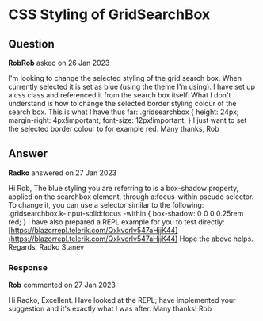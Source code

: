 # CSS Styling of GridSearchBox

## Question

**RobRob** asked on 26 Jan 2023

I'm looking to change the selected styling of the grid search box. When currently selected it is set as blue (using the theme I'm using). I have set up a css class and referenced it from the search box itself. What I don't understand is how to change the selected border styling colour of the search box. This is what I have thus far: .gridsearchbox { height: 24px; margin-right: 4px!important; font-size: 12px!important;
} I just want to set the selected border colour to for example red. Many thanks, Rob

## Answer

**Radko** answered on 27 Jan 2023

Hi Rob, The blue styling you are referring to is a box-shadow property, applied on the searchbox element, through a:focus-within pseudo selector. To change it, you can use a selector similar to the following: .gridsearchbox.k-input-solid:focus -within { box-shadow: 0 0 0 0.25rem red;
} I have also prepared a REPL example for you to test directly: [https://blazorrepl.telerik.com/Qxkvcrlv547aHjjK44](https://blazorrepl.telerik.com/Qxkvcrlv547aHjjK44) Hope the above helps. Regards, Radko Stanev

### Response

**Rob** commented on 27 Jan 2023

Hi Radko, Excellent. Have looked at the REPL; have implemented your suggestion and it's exactly what I was after. Many thanks! Rob

